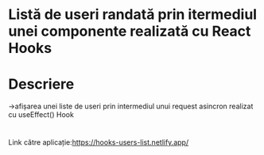 # Listă de useri randată prin itermediul unei componente realizată cu React Hooks

# Descriere
->afișarea unei liste de useri prin intermediul unui request asincron realizat cu useEffect() Hook

# 
Link către aplicație:https://hooks-users-list.netlify.app/


